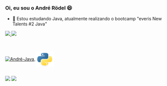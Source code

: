 ### Oi, eu sou o André Rödel 😄

- 🌱 Estou estudando Java, atualmente realizando o bootcamp "everis New Talents #2 Java"

 <div>
 
  <a href="https://github.com/Andrac0">
  <img height="150em" src="https://github-readme-stats.vercel.app/api?username=Andrac0&show_icons=true&theme=tokyonight&include_all_commits=true&count_private=true"/>
  <img height="150em" src="https://github-readme-stats.vercel.app/api/top-langs/?username=Andrac0&layout=compact&langs_count=7&theme=tokyonight"/>
</div>
 
 ##
  
<div style="display: inline_block"><br>
 
  <img align="center" alt="André-Java" height="50" width="60" src="https://cdn.jsdelivr.net/gh/devicons/devicon/icons/java/java-original-wordmark.svg">
  <img align="center" alt="André-Python" height="50" width="60" src="https://raw.githubusercontent.com/devicons/devicon/master/icons/python/python-original.svg">
 
</div>
  
##
  
<div>
  
  <a href = "mailto:andrelimarodel@gmail.com"><img src="https://img.shields.io/badge/-Gmail-%23333?style=for-the-badge&logo=gmail&logoColor=orange" target="_blank"></a>
  <a href="https://www.linkedin.com/in/andre-lima-rodel/" target="_blank"><img src="https://img.shields.io/badge/-LinkedIn-%230077B5?style=for-the-badge&logo=linkedin&logoColor=white" target="_blank"></a> 
  
</div>
